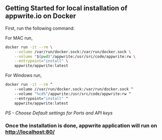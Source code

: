 ## Getting Started for local installation of appwrite.io on Docker

First, run the following command:

For MAC run,
```bash
docker run -it --rm \
    --volume /var/run/docker.sock:/var/run/docker.sock \
    --volume "$(pwd)"/appwrite:/usr/src/code/appwrite:rw \
    --entrypoint="install" \
    appwrite/appwrite:latest
```
For Windows run,
```bash
docker run -it --rm ^
    --volume //var/run/docker.sock:/var/run/docker.sock ^
    --volume "%cd%"/appwrite:/usr/src/code/appwrite:rw ^
    --entrypoint="install" ^
    appwrite/appwrite:latest
```
*PS - Choose Default settings for Ports and API keys*

### Once the installation is done, appwrite application will run on [http://localhost:80/](http://localhost:80/)
